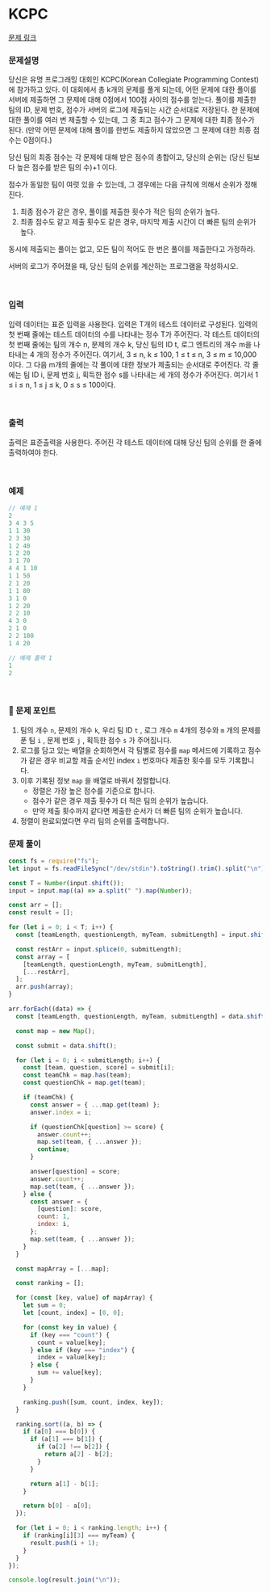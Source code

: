 # **KCPC**

[문제 링크](https://www.acmicpc.net/problem/3758)

### 문제설명

당신은 유명 프로그래밍 대회인 KCPC(Korean Collegiate Programming Contest)에 참가하고 있다. 이 대회에서 총 k개의 문제를 풀게 되는데, 어떤 문제에 대한 풀이를 서버에 제출하면 그 문제에 대해 0점에서 100점 사이의 점수를 얻는다. 풀이를 제출한 팀의 ID, 문제 번호, 점수가 서버의 로그에 제출되는 시간 순서대로 저장된다. 한 문제에 대한 풀이를 여러 번 제출할 수 있는데, 그 중 최고 점수가 그 문제에 대한 최종 점수가 된다. (만약 어떤 문제에 대해 풀이를 한번도 제출하지 않았으면 그 문제에 대한 최종 점수는 0점이다.)

당신 팀의 최종 점수는 각 문제에 대해 받은 점수의 총합이고, 당신의 순위는 (당신 팀보다 높은 점수를 받은 팀의 수)+1 이다.

점수가 동일한 팀이 여럿 있을 수 있는데, 그 경우에는 다음 규칙에 의해서 순위가 정해진다.

1. 최종 점수가 같은 경우, 풀이를 제출한 횟수가 적은 팀의 순위가 높다.
2. 최종 점수도 같고 제출 횟수도 같은 경우, 마지막 제출 시간이 더 빠른 팀의 순위가 높다.

동시에 제출되는 풀이는 없고, 모든 팀이 적어도 한 번은 풀이를 제출한다고 가정하라.

서버의 로그가 주어졌을 때, 당신 팀의 순위를 계산하는 프로그램을 작성하시오.

<br>

### 입력

입력 데이터는 표준 입력을 사용한다. 입력은 T개의 테스트 데이터로 구성된다. 입력의 첫 번째 줄에는 테스트 데이터의 수를 나타내는 정수 T가 주어진다. 각 테스트 데이터의 첫 번째 줄에는 팀의 개수 n, 문제의 개수 k, 당신 팀의 ID t, 로그 엔트리의 개수 m을 나타내는 4 개의 정수가 주어진다. 여기서, 3 ≤ n, k ≤ 100, 1 ≤ t ≤ n, 3 ≤ m ≤ 10,000이다. 그 다음 m개의 줄에는 각 풀이에 대한 정보가 제출되는 순서대로 주어진다. 각 줄에는 팀 ID i, 문제 번호 j, 획득한 점수 s를 나타내는 세 개의 정수가 주어진다. 여기서 1 ≤ i ≤ n, 1 ≤ j ≤ k, 0 ≤ s ≤ 100이다.

<br>

### 출력

출력은 표준출력을 사용한다. 주어진 각 테스트 데이터에 대해 당신 팀의 순위를 한 줄에 출력하여야 한다.

<br>

### 예제

```jsx
// 예제 1
2
3 4 3 5
1 1 30
2 3 30
1 2 40
1 2 20
3 1 70
4 4 1 10
1 1 50
2 1 20
1 1 80
3 1 0
1 2 20
2 2 10
4 3 0
2 1 0
2 2 100
1 4 20

// 예제 출력 1
1
2
```

<br>

### 📕 문제 포인트

1. 팀의 개수 `n`, 문제의 개수 `k`, 우리 팀 ID `t` , 로그 개수 `m` 4개의 정수와 `m` 개의 문제를 푼 팀 `i` , 문제 번호 `j` , 획득한 점수 `s` 가 주어집니다.
2. 로그를 담고 있는 배열을 순회하면서 각 팀별로 점수를 `map` 메서드에 기록하고 점수가 같은 경우 비교할 제출 순서인 index `i` 번호마다 제출한 횟수를 모두 기록합니다.
3. 이후 기록된 정보 `map` 을 배열로 바꿔서 정렬합니다.
   - 정렬은 가장 높은 점수를 기준으로 합니다.
   - 점수가 같은 경우 제출 횟수가 더 적은 팀의 순위가 높습니다.
   - 만약 제출 횟수까지 같다면 제출한 순서가 더 빠른 팀의 순위가 높습니다.
4. 정렬이 완료되었다면 우리 팀의 순위를 출력합니다.

### 문제 풀이

```js
const fs = require("fs");
let input = fs.readFileSync("/dev/stdin").toString().trim().split("\n");

const T = Number(input.shift());
input = input.map((a) => a.split(" ").map(Number));

const arr = [];
const result = [];

for (let i = 0; i < T; i++) {
  const [teamLength, questionLength, myTeam, submitLength] = input.shift();

  const restArr = input.splice(0, submitLength);
  const array = [
    [teamLength, questionLength, myTeam, submitLength],
    [...restArr],
  ];
  arr.push(array);
}

arr.forEach((data) => {
  const [teamLength, questionLength, myTeam, submitLength] = data.shift();

  const map = new Map();

  const submit = data.shift();

  for (let i = 0; i < submitLength; i++) {
    const [team, question, score] = submit[i];
    const teamChk = map.has(team);
    const questionChk = map.get(team);

    if (teamChk) {
      const answer = { ...map.get(team) };
      answer.index = i;

      if (questionChk[question] >= score) {
        answer.count++;
        map.set(team, { ...answer });
        continue;
      }

      answer[question] = score;
      answer.count++;
      map.set(team, { ...answer });
    } else {
      const answer = {
        [question]: score,
        count: 1,
        index: i,
      };
      map.set(team, { ...answer });
    }
  }

  const mapArray = [...map];

  const ranking = [];

  for (const [key, value] of mapArray) {
    let sum = 0;
    let [count, index] = [0, 0];

    for (const key in value) {
      if (key === "count") {
        count = value[key];
      } else if (key === "index") {
        index = value[key];
      } else {
        sum += value[key];
      }
    }

    ranking.push([sum, count, index, key]);
  }

  ranking.sort((a, b) => {
    if (a[0] === b[0]) {
      if (a[1] === b[1]) {
        if (a[2] !== b[2]) {
          return a[2] - b[2];
        }
      }

      return a[1] - b[1];
    }

    return b[0] - a[0];
  });

  for (let i = 0; i < ranking.length; i++) {
    if (ranking[i][3] === myTeam) {
      result.push(i + 1);
    }
  }
});

console.log(result.join("\n"));
```
